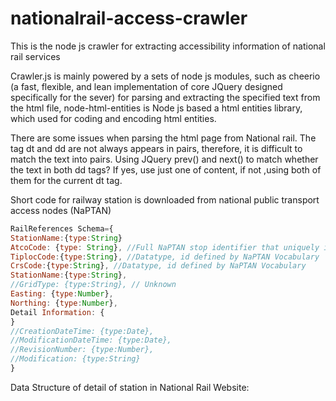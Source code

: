 # nationalrail-access-crawler
This is the node js crawler for extracting accessibility information of national rail services


Crawler.js is mainly powered by a sets of node js modules, such as cheerio (a fast, flexible, and lean implementation of core JQuery designed specifically for the sever) for parsing and extracting the specified text from the html file, node-html-entities is Node js based a html entities library, which used for coding and encoding html entities.


There are some issues when parsing the html page from National rail. The tag dt and dd are not always appears in pairs, therefore, it is difficult to match the text into pairs. Using JQuery prev()  and next() to match whether the text in both dd tags? If yes, use just one of content, if not ,using both of them for the current dt tag.


Short code for railway station is downloaded from national public transport access nodes (NaPTAN)

```javascript
RailReferences Schema={
StationName:{type:String}
AtcoCode: {type: String}, //Full NaPTAN stop identifier that uniquely identifies the stop within the UK.
TiplocCode:{type:String}, //Datatype, id defined by NaPTAN Vocabulary
CrsCode:{type:String}, //Datatype, id defined by NaPTAN Vocabulary
StationName:{type:String},
//GridType: {type:String}, // Unknown
Easting: {type:Number},
Northing: {type:Number},
Detail Information: {
}
//CreationDateTime: {type:Date},
//ModificationDateTime: {type:Date},
//RevisionNumber: {type:Number},
//Modification: {type:String}
}
```
Data Structure of detail of station in National Rail Website:
